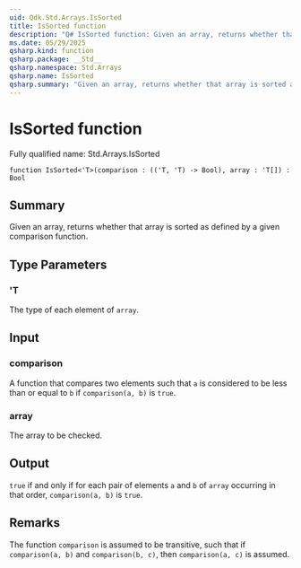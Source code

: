 ```yaml
---
uid: Qdk.Std.Arrays.IsSorted
title: IsSorted function
description: "Q# IsSorted function: Given an array, returns whether that array is sorted as defined by a given comparison function."
ms.date: 05/29/2025
qsharp.kind: function
qsharp.package: __Std__
qsharp.namespace: Std.Arrays
qsharp.name: IsSorted
qsharp.summary: "Given an array, returns whether that array is sorted as defined by a given comparison function."
---
```


# IsSorted function

Fully qualified name: Std.Arrays.IsSorted

```qsharp
function IsSorted<'T>(comparison : (('T, 'T) -> Bool), array : 'T[]) : Bool
```

## Summary
Given an array, returns whether that array is sorted as defined by
a given comparison function.

## Type Parameters
### 'T
The type of each element of `array`.

## Input
### comparison
A function that compares two elements such that `a` is considered to
be less than or equal to `b` if `comparison(a, b)` is `true`.
### array
The array to be checked.

## Output
`true` if and only if for each pair of elements `a` and `b` of
`array` occurring in that order, `comparison(a, b)` is `true`.

## Remarks
The function `comparison` is assumed to be transitive, such that
if `comparison(a, b)` and `comparison(b, c)`, then `comparison(a, c)`
is assumed.
